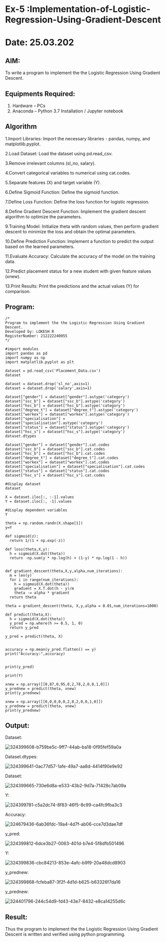 # Ex-5 :Implementation-of-Logistic-Regression-Using-Gradient-Descent
# Date: 25.03.202
## AIM:
To write a program to implement the the Logistic Regression Using Gradient Descent.

## Equipments Required:
1. Hardware – PCs
2. Anaconda – Python 3.7 Installation / Jupyter notebook

## Algorithm
1.Import Libraries: Import the necessary libraries - pandas, numpy, and matplotlib.pyplot.

2.Load Dataset: Load the dataset using pd.read_csv.

3.Remove irrelevant columns (sl_no, salary).

4.Convert categorical variables to numerical using cat.codes.

5.Separate features (X) and target variable (Y).

6.Define Sigmoid Function: Define the sigmoid function.

7.Define Loss Function: Define the loss function for logistic regression.

8.Define Gradient Descent Function: Implement the gradient descent algorithm to optimize the parameters.

9.Training Model: Initialize theta with random values, then perform gradient descent to minimize the loss and obtain the optimal parameters.

10.Define Prediction Function: Implement a function to predict the output based on the learned parameters.

11.Evaluate Accuracy: Calculate the accuracy of the model on the training data.

12.Predict placement status for a new student with given feature values (xnew).

13.Print Results: Print the predictions and the actual values (Y) for comparison.
## Program:
```
/*
Program to implement the the Logistic Regression Using Gradient Descent.
Developed by: LOKESH R
RegisterNumber: 212222240055 
*/
```

```
#import modules
import pandas as pd
import numpy as np
import matplotlib.pyplot as plt

dataset = pd.read_csv('Placement_Data.csv')
dataset

dataset = dataset.drop('sl_no',axis=1)
dataset = dataset.drop('salary',axis=1)

dataset["gender"] = dataset["gender"].astype('category')
dataset["ssc_b"] = dataset["ssc_b"].astype('category')
dataset["hsc_b"] = dataset["hsc_b"].astype('category')
dataset["degree_t"] = dataset["degree_t"].astype('category')
dataset["workex"] = dataset["workex"].astype('category')
dataset["specialisation"] = dataset["specialisation"].astype('category')
dataset["status"] = dataset["status"].astype('category')
dataset["hsc_s"] = dataset["hsc_s"].astype('category')
dataset.dtypes

dataset["gender"] = dataset["gender"].cat.codes
dataset["ssc_b"] = dataset["ssc_b"].cat.codes
dataset["hsc_b"] = dataset["hsc_b"].cat.codes
dataset["degree_t"] = dataset["degree_t"].cat.codes
dataset["workex"] = dataset["workex"].cat.codes
dataset["specialisation"] = dataset["specialisation"].cat.codes
dataset["status"] = dataset["status"].cat.codes
dataset["hsc_s"] = dataset["hsc_s"].cat.codes

#display dataset
dataset

X = dataset.iloc[:, :-1].values
Y = dataset.iloc[:, -1].values

#display dependent variables
Y

theta = np.random.randn(X.shape[1])
y=Y

def sigmoid(z):
  return 1/(1 + np.exp(-z))

def loss(theta,X,y):
  h = sigmoid(X.dot(theta))
  return -np.sum(y * np.log(h) + (1-y) * np.log(1 - h))


def gradient_descent(theta,X,y,alpha,num_iterations):
  m = len(y)
  for i in range(num_iterations):
    h = sigmoid(X.dot(theta))
    gradient = X.T.dot(h - y)/m
    theta -= alpha * gradient
  return theta

theta = gradient_descent(theta, X,y,alpha = 0.01,num_iterations=1000)

def predict(theta,X):
  h = sigmoid(X.dot(theta))
  y_pred = np.where(h >= 0.5, 1, 0)
  return y_pred

y_pred = predict(theta, X)


accuracy = np.mean(y_pred.flatten() == y)
print("Accuracy:",accuracy)


print(y_pred)

print(Y)

xnew = np.array([[0,87,0,95,0,2,78,2,0,0,1,0]])
y_prednew = predict(theta, xnew)
print(y_prednew)

xnew = np.array([[0,0,0,0,0,2,8,2,0,0,1,0]])
y_prednew = predict(theta, xnew)
print(y_prednew)

```


## Output:

Dataset:

![324399608-b759be5c-9ff7-44ab-ba18-0f95fef59a0a](https://github.com/LokeshRajamani/intro-ml-5/assets/120544804/9f2e7c30-47be-4020-a62d-294526a84c6a)

Dataset.dtypes:

![324399641-0ac77d57-1afe-49a7-aa8d-4414f90e9e92](https://github.com/LokeshRajamani/intro-ml-5/assets/120544804/6feb2bc1-ed4d-45d4-9c45-00a06af9606f)

Dataset:

![324399665-730e6d8a-e533-43b2-9d7a-71428c7ab09a](https://github.com/LokeshRajamani/intro-ml-5/assets/120544804/afb0aa16-22f3-46bb-884f-1ce1a77cbc60)

Y:

![324399781-c5a2dc74-8f83-46f5-8c99-ca4fc9fba3c3](https://github.com/LokeshRajamani/intro-ml-5/assets/120544804/a2faa436-4e38-4be7-beec-56dd1d92c633)

Accuracy:

![324679436-6ab36fdc-19a4-4d7f-ab06-cce7d3dae7df](https://github.com/LokeshRajamani/intro-ml-5/assets/120544804/2f7ebe16-185e-4f8d-ba17-3160a8cfadcc)


y_pred:

![324399812-6dce3b27-0063-401d-b7e4-5f8dfb501496](https://github.com/LokeshRajamani/intro-ml-5/assets/120544804/4591ef34-8a1c-4018-9a20-c2ef9efa1403)


Y:

![324399836-cbc84213-853e-4afc-b9f9-20a48dcd8903](https://github.com/LokeshRajamani/intro-ml-5/assets/120544804/74e50b47-024b-4d57-bb7b-e51333476774)


y_prednew:

![324399868-fcfeba87-3f2f-4d1d-b625-b63326f7da16](https://github.com/LokeshRajamani/intro-ml-5/assets/120544804/2caf50ee-ab26-4f92-876d-852f7f9a9954)


y_prednew:

![324401796-244c54d9-fd43-43e7-8432-e8ca14255d6c](https://github.com/LokeshRajamani/intro-ml-5/assets/120544804/975c2f31-ba8d-4adc-b0f0-b71400133f65)


## Result:
Thus the program to implement the the Logistic Regression Using Gradient Descent is written and verified using python programming.

